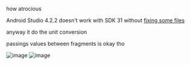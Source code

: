 how atrocious

Android Studio 4.2.2 doesn't work with SDK 31 without [fixing some files](https://stackoverflow.com/questions/68387270/android-studio-error-installed-build-tools-revision-31-0-0-is-corrupted)

anyway it do the unit conversion

passings values between fragments is okay tho

![image](https://user-images.githubusercontent.com/1159091/135222320-d594aeac-3bb7-456f-96ac-18fcf1244cd2.png) ![image](https://user-images.githubusercontent.com/1159091/135222343-4450a73c-623d-4b0f-80f4-2458c92106bc.png)

